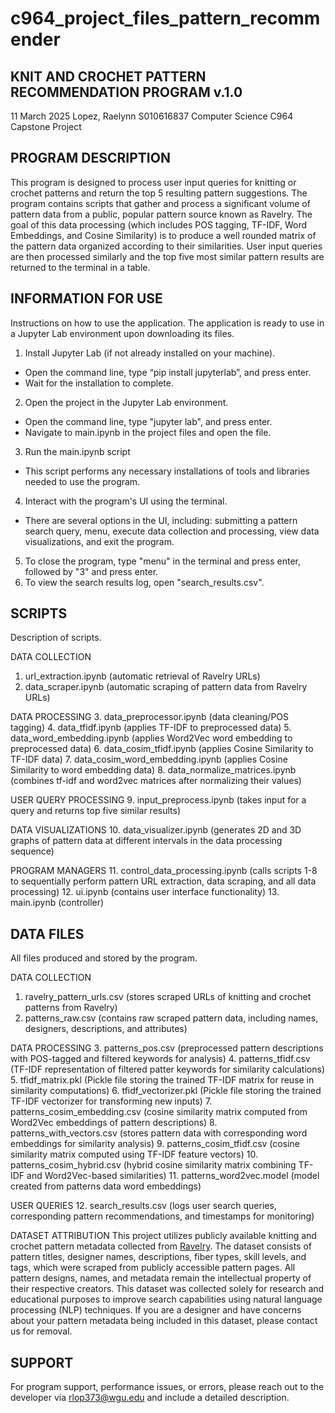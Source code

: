 # c964_project_files_pattern_recommender
KNIT AND CROCHET PATTERN RECOMMENDATION PROGRAM
v.1.0
------------
11 March 2025
Lopez, Raelynn
S010616837
Computer Science C964 Capstone Project


PROGRAM DESCRIPTION
------------
This program is designed to process user input queries for knitting or crochet patterns and return the top 5 resulting pattern suggestions. The program contains scripts that gather and process a significant volume of pattern data from a public, popular pattern source known as Ravelry. The goal of this data processing (which includes POS tagging, TF-IDF, Word Embeddings, and Cosine Similarity) is to produce a well rounded matrix of the pattern data organized according to their similarities. User input queries are then processed similarly and the top five most similar pattern results are returned to the terminal in a table.

INFORMATION FOR USE
------------
Instructions on how to use the application. The application is ready to use in a Jupyter Lab environment upon downloading its files. 
1. Install Jupyter Lab (if not already installed on your machine).
  - Open the command line, type “pip install jupyterlab”, and press enter.
  - Wait for the installation to complete.
2. Open the project in the Jupyter Lab environment.
  - Open the command line, type "jupyter lab", and press enter.
  - Navigate to main.ipynb in the project files and open the file.
3. Run the main.ipynb script
  - This script performs any necessary installations of tools and libraries needed to use the program.
4. Interact with the program's UI using the terminal.
  - There are several options in the UI, including: submitting a pattern search query, menu, execute data collection and processing, view data visualizations, and exit the program.
5. To close the program, type "menu" in the terminal and press enter, followed by "3" and press enter.
6. To view the search results log, open "search_results.csv".

SCRIPTS
------------
Description of scripts.

DATA COLLECTION
1. url_extraction.ipynb (automatic retrieval of Ravelry URLs)
2. data_scraper.ipynb (automatic scraping of pattern data from Ravelry URLs)

DATA PROCESSING
3. data_preprocessor.ipynb (data cleaning/POS tagging)
4. data_tfidf.ipynb (applies TF-IDF to preprocessed data)
5. data_word_embedding.ipynb (applies Word2Vec word embedding to preprocessed data)
6. data_cosim_tfidf.ipynb (applies Cosine Similarity to TF-IDF data)
7. data_cosim_word_embedding.ipynb (applies Cosine Similarity to word embedding data)
8. data_normalize_matrices.ipynb (combines tf-idf and word2vec matrices after normalizing their values)

USER QUERY PROCESSING
9. input_preprocess.ipynb (takes input for a query and returns top five similar results)

DATA VISUALIZATIONS
10. data_visualizer.ipynb (generates 2D and 3D graphs of pattern data at different intervals in the data processing sequence)

PROGRAM MANAGERS
11. control_data_processing.ipynb (calls scripts 1-8 to sequentially perform pattern URL extraction, data scraping, and all data processing)
12. ui.ipynb (contains user interface functionality)
13. main.ipynb (controller)

DATA FILES
------------
All files produced and stored by the program.

DATA COLLECTION
1. ravelry_pattern_urls.csv (stores scraped URLs of knitting and crochet patterns from Ravelry)
2. patterns_raw.csv (contains raw scraped pattern data, including names, designers, descriptions, and attributes)

DATA PROCESSING
3. patterns_pos.csv (preprocessed pattern descriptions with POS-tagged and filtered keywords for analysis)
4. patterns_tfidf.csv (TF-IDF representation of filtered patter keywords for similarity calculations)
5. tfidf_matrix.pkl (Pickle file storing the trained TF-IDF matrix for reuse in similarity computations)
6. tfidf_vectorizer.pkl (Pickle file storing the trained TF-IDF vectorizer for transforming new inputs)
7. patterns_cosim_embedding.csv (cosine similarity matrix computed from Word2Vec embeddings of pattern descriptions)
8. patterns_with_vectors.csv (stores pattern data with corresponding word embeddings for similarity analysis)
9. patterns_cosim_tfidf.csv (cosine similarity matrix computed using TF-IDF feature vectors)
10. patterns_cosim_hybrid.csv (hybrid cosine similarity matrix combining TF-IDF and Word2Vec-based similarities)
11. patterns_word2vec.model (model created from patterns data word embeddings)

USER QUERIES
12. search_results.csv (logs user search queries, corresponding pattern recommendations, and timestamps for monitoring)

DATASET ATTRIBUTION
This project utilizes publicly available knitting and crochet pattern metadata collected from [Ravelry](https://www.ravelry.com). The dataset consists of pattern titles, designer names, descriptions, fiber types, skill levels, and tags, which were scraped from publicly accessible pattern pages.
All pattern designs, names, and metadata remain the intellectual property of their respective creators. This dataset was collected solely for research and educational purposes to improve search capabilities using natural language processing (NLP) techniques.
If you are a designer and have concerns about your pattern metadata being included in this dataset, please contact us for removal.

SUPPORT
------------
For program support, performance issues, or errors, please reach out to the developer via rlop373@wgu.edu and include a detailed description.
